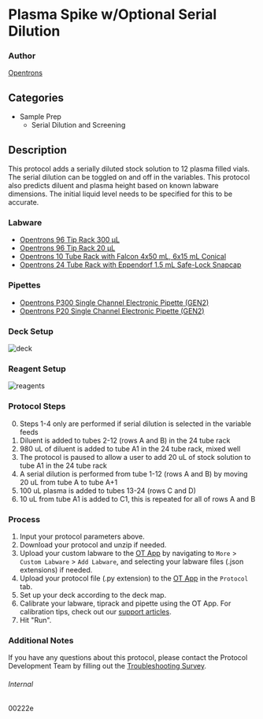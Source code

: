 # Plasma Spike w/Optional Serial Dilution


### Author
[Opentrons](https://opentrons.com/)


## Categories
* Sample Prep
	* Serial Dilution and Screening


## Description
This protocol adds a serially diluted stock solution to 12 plasma filled vials. The serial dilution can be toggled on and off in the variables. This protocol also predicts diluent and plasma height based on known labware dimensions. The initial liquid level needs to be specified for this to be accurate.


### Labware
* [Opentrons 96 Tip Rack 300 µL](https://shop.opentrons.com/collections/opentrons-tips/products/opentrons-300ul-tips)
* [Opentrons 96 Tip Rack 20 µL](https://shop.opentrons.com/collections/opentrons-tips/products/opentrons-10ul-tips)
* [Opentrons 10 Tube Rack with Falcon 4x50 mL, 6x15 mL Conical](https://shop.opentrons.com/collections/opentrons-tips/products/tube-rack-set-1)
* [Opentrons 24 Tube Rack with Eppendorf 1.5 mL Safe-Lock Snapcap](https://shop.opentrons.com/collections/opentrons-tips/products/tube-rack-set-1)


### Pipettes
* [Opentrons P300 Single Channel Electronic Pipette (GEN2)](https://shop.opentrons.com/single-channel-electronic-pipette-p20/)
* [Opentrons P20 Single Channel Electronic Pipette (GEN2)](https://shop.opentrons.com/single-channel-electronic-pipette-p20/)


### Deck Setup
![deck](https://opentrons-protocol-library-website.s3.amazonaws.com/custom-README-images/00222e/deck.png)


### Reagent Setup
![reagents](https://opentrons-protocol-library-website.s3.amazonaws.com/custom-README-images/00222e/reagents.png)


### Protocol Steps
0. Steps 1-4 only are performed if serial dilution is selected in the variable feeds
1. Diluent is added to tubes 2-12 (rows A and B) in the 24 tube rack
2. 980 uL of diluent is added to tube A1 in the 24 tube rack, mixed well
3. The protocol is paused to allow a user to add 20 uL of stock solution to tube A1 in the 24 tube rack
4. A serial dilution is performed from tube 1-12 (rows A and B) by moving 20 uL from tube A to tube A+1
5. 100 uL plasma is added to tubes 13-24 (rows C and D)
6. 10 uL from tube A1 is added to C1, this is repeated for all of rows A and B



### Process
1. Input your protocol parameters above.
2. Download your protocol and unzip if needed.
3. Upload your custom labware to the [OT App](https://opentrons.com/ot-app) by navigating to `More` > `Custom Labware` > `Add Labware`, and selecting your labware files (.json extensions) if needed.
4. Upload your protocol file (.py extension) to the [OT App](https://opentrons.com/ot-app) in the `Protocol` tab.
5. Set up your deck according to the deck map.
6. Calibrate your labware, tiprack and pipette using the OT App. For calibration tips, check out our [support articles](https://support.opentrons.com/en/collections/1559720-guide-for-getting-started-with-the-ot-2).
7. Hit "Run".


### Additional Notes
If you have any questions about this protocol, please contact the Protocol Development Team by filling out the [Troubleshooting Survey](https://protocol-troubleshooting.paperform.co/).


###### Internal
00222e

